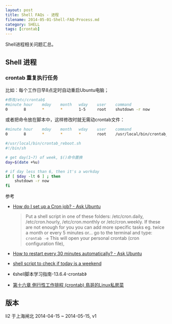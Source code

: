 ```yaml
---
layout: post
title: Shell FAQs - 进程
filename: 2014-05-01-Shell-FAQ-Process.md
category: SHELL
tags: [crontab]
---
```


Shell进程相关问题汇总。

## Shell 进程

### crontab 重复执行任务

比如：每个工作日早8点定时自动重启Ubuntu电脑；

``` bash
#修改/etc/crontab$
#minute hour    mday    month   wday    user    command
0       8       *       *       1-5     root    shutdown -r now
```

或者把命令放在脚本中，这样修改时就无需动crontab文件：

``` bash
#minute hour    mday    month   wday    user    command
0       8       *       *       *       root    /usr/local/bin/crontab_reboot.sh

#/usr/local/bin/crontab_reboot.sh
#!/bin/sh

# get day(1~7) of week, $()命令置换
day=$(date +%u)

# if day less than 6, then it's a workday
if [ $day -lt 6 ] ; then
    shutdown -r now
fi
```

<!-- more -->

参考

- [How do I set up a Cron job? - Ask Ubuntu](http://askubuntu.com/questions/2368/how-do-i-set-up-a-cron-job)

  > Put a shell script in one of these folders: /etc/cron.daily, /etc/cron.hourly, /etc/cron.monthly or /etc/cron.weekly.
  > If these are not enough for you you can add more specific tasks eg. twice a month or every 5 minutes or... go to the terminal and type: `crontab -e`
  > This will open your personal crontab (cron configuration file),

- [How to restart every 30 minutes automatically? - Ask Ubuntu](http://askubuntu.com/questions/243546/how-to-restart-every-30-minutes-automatically)
- [shell script to check if today is a weekend](http://www.digitalinternals.com/190/20130330/shell-script-to-check-if-today-is-a-weekend/)
- 《shell脚本学习指南-13.6.4-crontab》
- [第十六章 例行性工作排程 (crontab) 鳥哥的Linux私房菜](http://linux.vbird.org/linux_basic/0430cron.php)



## 版本

li2 于上海闸北
2014-04-15 ~ 2014-05-15, v1
